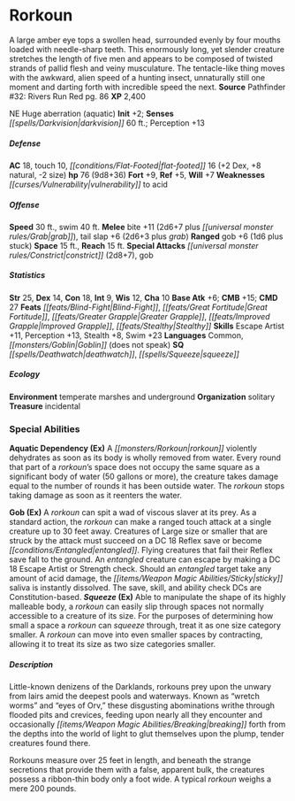﻿---
cssclass: [monsters]
title1: Rorkoun
desc_short: A large amber eye tops a swollen head, surrounded evenly by four mouths
  loaded with needle-sharp teeth. This enormously long, yet slender creature stretches
  the length of five men and appears to be composed of twisted strands of pallid flesh
  and veiny musculature. The tentacle-like thing moves with the awkward, alien speed
  of a hunting insect, unnaturally still one moment and darting forth with incredible
  speed the next.
title2: Rorkoun
CR: 6
sources:
- name: 'Pathfinder #32: Rivers Run Red'
  page: 86
  link: http://paizo.com/pathfinder/adventurePath/kingmaker/v5748btpy8dml
XP: 2400
alignment: NE
size: Huge
type: aberration
subtypes:
- aquatic
initiative:
  bonus: 2
senses:
  darkvision: 60
AC:
  AC: 18
  touch: 10
  flat_footed: 16
  components:
    dex: 2
    natural: 8
    size: -2
HP:
  HP: 76
  long: 9d8+36
saves:
  fort: 9
  ref: 5
  will: 7
weaknesses:
- vulnerability to acid
speeds:
  base: 30
  swim: 40
attacks:
  melee:
  - - text: bite +11 (2d6+7 plus grab)
      entries:
      - - damage: 2d6+7
        - effect: grab
      attack: bite
      bonus:
      - 11
    - text: tail slap +6 (2d6+3 plus grab)
      entries:
      - - damage: 2d6+3
        - effect: grab
      attack: tail slap
      bonus:
      - 6
  ranged:
  - - text: gob +6 (1d6 plus stuck)
      entries:
      - - damage: 1d6
        - effect: stuck
      attack: gob
      bonus:
      - 6
  special:
  - constrict (2d8+7)
  - gob
space: 15
reach: 15
ability_scores:
  STR: 25
  DEX: 14
  CON: 18
  INT: 9
  WIS: 12
  CHA: 10
BAB: 6
CMB: 15
CMD: 27
feats:
- name: Blind-Fight
- name: Great Fortitude
- name: Greater Grapple
- name: Improved Grapple
- name: Stealthy
skills:
  Escape Artist: 11
  Perception: 13
  Stealth: 8
  Swim: 23
languages:
- Common
- Goblin (does not speak)
special_qualities:
- deathwatch
- squeeze
ecology:
  environment: temperate marshes and underground
  organization: solitary
  treasure_type: incidental
special_abilities:
  Aquatic Dependency (Ex): A rorkoun violently dehydrates as soon as its body is wholly
    removed from water. Every round that part of a rorkoun's space does not occupy
    the same square as a significant body of water (50 gallons or more), the creature
    takes damage equal to the number of rounds it has been outside water. The rorkoun
    stops taking damage as soon as it reenters the water.
  Gob (Ex): A rorkoun can spit a wad of viscous slaver at its prey. As a standard
    action, the rorkoun can make a ranged touch attack at a single creature up to
    30 feet away. Creatures of Large size or smaller that are struck by the attack
    must succeed on a DC 18 Reflex save or become entangled. Flying creatures that
    fail their Reflex save fall to the ground. An entangled creature can escape by
    making a DC 18 Escape Artist or Strength check. Should an entangled target take
    any amount of acid damage, the sticky saliva is instantly dissolved. The save,
    skill, and ability check DCs are Constitution-based.
  Squeeze (Ex): Able to manipulate the shape of its highly malleable body, a rorkoun
    can easily slip through spaces not normally accessible to a creature of its size.
    For the purposes of determining how small a space a rorkoun can squeeze through,
    treat it as one size category smaller. A rorkoun can move into even smaller spaces
    by contracting, allowing it to treat its size as two size categories smaller.
desc_long: |-
  Little-known denizens of the Darklands, rorkouns prey upon the unwary from lairs amid the deepest pools and waterways. Known as “wretch worms” and “eyes of Orv,” these disgusting abominations writhe through flooded pits and crevices, feeding upon nearly all they encounter and occasionally breaking forth from the depths into the world of light to glut themselves upon the plump, tender creatures found there.

  Rorkouns measure over 25 feet in length, and beneath the strange secretions that provide them with a false, apparent bulk, the creatures possess a ribbon-thin body only a foot wide. A typical rorkoun weighs a mere 200 pounds.

---

# Rorkoun
A large amber eye tops a swollen head, surrounded evenly by four mouths loaded with needle-sharp teeth. This enormously long, yet slender creature stretches the length of five men and appears to be composed of twisted strands of pallid flesh and veiny musculature. The tentacle-like thing moves with the awkward, alien speed of a hunting insect, unnaturally still one moment and darting forth with incredible speed the next.
**Source** Pathfinder #32: Rivers Run Red pg. 86
**XP** 2,400

NE Huge aberration (aquatic)
**Init** +2; **Senses** _[[spells/Darkvision|darkvision]]_ 60 ft.; Perception +13

##### Defense

**AC** 18, touch 10, _[[conditions/Flat-Footed|flat-footed]]_ 16 (+2 Dex, +8 natural, -2 size)
**hp** 76 (9d8+36)
**Fort** +9, **Ref** +5, **Will** +7
**Weaknesses** _[[curses/Vulnerability|vulnerability]]_ to acid

##### Offense
**Speed** 30 ft., swim 40 ft.
**Melee** bite +11 (2d6+7 plus _[[universal monster rules/Grab|grab]]_), tail slap +6 (2d6+3 plus _grab_)
**Ranged** gob +6 (1d6 plus stuck)
**Space** 15 ft., **Reach** 15 ft.
**Special Attacks** _[[universal monster rules/Constrict|constrict]]_ (2d8+7), gob

##### Statistics
**Str** 25, **Dex** 14, **Con** 18, **Int** 9, **Wis** 12, **Cha** 10
**Base Atk** +6; **CMB** +15; **CMD** 27
**Feats** _[[feats/Blind-Fight|Blind-Fight]]_, _[[feats/Great Fortitude|Great Fortitude]]_, _[[feats/Greater Grapple|Greater Grapple]]_, _[[feats/Improved Grapple|Improved Grapple]]_, _[[feats/Stealthy|Stealthy]]_
**Skills** Escape Artist +11, Perception +13, Stealth +8, Swim +23
**Languages** Common, _[[monsters/Goblin|Goblin]]_ (does not speak)
**SQ** _[[spells/Deathwatch|deathwatch]]_, _[[spells/Squeeze|squeeze]]_

##### Ecology

**Environment** temperate marshes and underground
**Organization** solitary
**Treasure** incidental

### Special Abilities

**Aquatic Dependency (Ex)** A _[[monsters/Rorkoun|rorkoun]]_ violently dehydrates as soon as its body is wholly removed from water. Every round that part of a _rorkoun_’s space does not occupy the same square as a significant body of water (50 gallons or more), the creature takes damage equal to the number of rounds it has been outside water. The _rorkoun_ stops taking damage as soon as it reenters the water.

**Gob (Ex)** A _rorkoun_ can spit a wad of viscous slaver at its prey. As a standard action, the _rorkoun_ can make a ranged touch attack at a single creature up to 30 feet away. Creatures of Large size or smaller that are struck by the attack must succeed on a DC 18 Reflex save or become _[[conditions/Entangled|entangled]]_. Flying creatures that fail their Reflex save fall to the ground. An _entangled_ creature can escape by making a DC 18 Escape Artist or Strength check. Should an _entangled_ target take any amount of acid damage, the _[[items/Weapon Magic Abilities/Sticky|sticky]]_ saliva is instantly dissolved. The save, skill, and ability check DCs are Constitution-based.
**_Squeeze_ (Ex)** Able to manipulate the shape of its highly malleable body, a _rorkoun_ can easily slip through spaces not normally accessible to a creature of its size. For the purposes of determining how small a space a _rorkoun_ can _squeeze_ through, treat it as one size category smaller. A _rorkoun_ can move into even smaller spaces by contracting, allowing it to treat its size as two size categories smaller.

##### Description

Little-known denizens of the Darklands, rorkouns prey upon the unwary from lairs amid the deepest pools and waterways. Known as “wretch worms” and “eyes of Orv,” these disgusting abominations writhe through flooded pits and crevices, feeding upon nearly all they encounter and occasionally _[[items/Weapon Magic Abilities/Breaking|breaking]]_ forth from the depths into the world of light to glut themselves upon the plump, tender creatures found there.

Rorkouns measure over 25 feet in length, and beneath the strange secretions that provide them with a false, apparent bulk, the creatures possess a ribbon-thin body only a foot wide. A typical _rorkoun_ weighs a mere 200 pounds.
